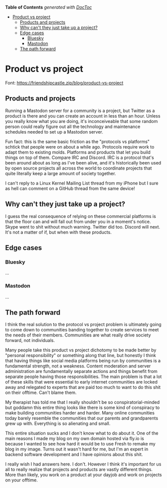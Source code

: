 <!-- START doctoc generated TOC please keep comment here to allow auto update -->
<!-- DON'T EDIT THIS SECTION, INSTEAD RE-RUN doctoc TO UPDATE -->
**Table of Contents**  *generated with [DocToc](https://github.com/thlorenz/doctoc)*

- [Product vs project](#product-vs-project)
  - [Products and projects](#products-and-projects)
  - [Why can't they just take up a project?](#why-cant-they-just-take-up-a-project)
  - [Edge cases](#edge-cases)
    - [Bluesky](#bluesky)
    - [Mastodon](#mastodon)
  - [The path forward](#the-path-forward)

<!-- END doctoc generated TOC please keep comment here to allow auto update -->

# Product vs project

Font: <https://friendshipcastle.zip/blog/product-vs-project>

## Products and projects

Running a Mastodon server for a community is a project, but Twitter as a product is there and you can create an account in less than an hour. Unless you really know what you are doing, it's inconceiveable that some random person could really figure out all the technology and maintenance schedules needed to set up a Mastodon server.

Fun fact: this is the same basic friction as the "protocols vs platforms" schtick that people were on about a while ago. Protocols require work to adapt them to existing molds. Platforms and products that let you build things on top of them. Compare IRC and Discord. IRC is a protocol that's been around about as long as I've been alive, and it's historically been used by open source projects all across the world to coordinate projects that quite literally keep a large amount of society together.

I can't reply to a Linux Kernel Mailing List thread from my iPhone but I sure as hell can comment on a GitHub thread from the same device!

## Why can't they just take up a project?

I guess the real consequence of relying on these commercial platforms is that the floor can and will fall out from under you in a moment's notice. Skype went to shit without much warning. Twitter did too. Discord will next. It's not a matter of if, but when with these products.

## Edge cases

### Bluesky

...

### Mastodon

...

## The path forward

I think the real solution to the protocol vs project problem is ultimately going to come down to communities banding together to create services to meet the needs of their members. Communities are what really drive society forward, not individuals.

Many people take this product vs project dichotomy to be made better by "personal responsibility" or something along that line, but honestly I think that having things like social media platforms being run by communities is a fundamental strength, not a weakness. Content moderation and server administration are fundamentally separate actions and things benefit from separate people having those responsibilities. The main problem is that a lot of these skills that were essential to early internet communities are locked away and relegated to experts that are paid too much to want to do this shit on their offtime. Can't blame them.

My therapist has told me that I really shouldn't be so conspiratorial-minded but goddamn this entire thing looks like there is some kind of conspiracy to make building communities harder and harder. Many online communities today barely resemble the communities that our parents and grandparents grew up with. Everything is so alienating and small.

This entire situation sucks and I don't know what to do about it. One of the main reasons I made my blog on my own domain hosted via fly.io is because I wanted to see how hard it would be to use Fresh to remake my blog in my image. Turns out it wasn't hard for me, but I'm an expert in backend software development and I have opinions about this shit.

I really wish I had answers here. I don't. However I think it's important for us all to really realize that projects and products are vastly different things. More than likely, you work on a product at your dayjob and work on projects on your offtime.
